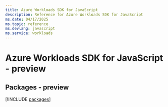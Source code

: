 ```yaml
---
title: Azure Workloads SDK for JavaScript
description: Reference for Azure Workloads SDK for JavaScript
ms.date: 04/17/2025
ms.topic: reference
ms.devlang: javascript
ms.service: workloads
---
```

# Azure Workloads SDK for JavaScript - preview
## Packages - preview
[!INCLUDE [packages](workloads-index.md)]